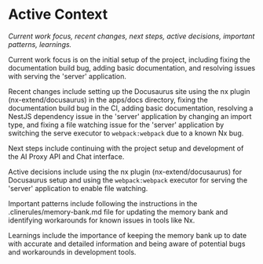 # Active Context

_Current work focus, recent changes, next steps, active decisions, important
patterns, learnings._

Current work focus is on the initial setup of the project, including fixing the
documentation build bug, adding basic documentation, and resolving issues with
serving the 'server' application.

Recent changes include setting up the Docusaurus site using the nx plugin
(nx-extend/docusaurus) in the apps/docs directory, fixing the documentation
build bug in the CI, adding basic documentation, resolving a NestJS dependency
issue in the 'server' application by changing an import type, and fixing a file
watching issue for the 'server' application by switching the serve executor to
`webpack:webpack` due to a known Nx bug.

Next steps include continuing with the project setup and development of the AI
Proxy API and Chat interface.

Active decisions include using the nx plugin (nx-extend/docusaurus) for
Docusaurus setup and using the `webpack:webpack` executor for serving the
'server' application to enable file watching.

Important patterns include following the instructions in the
.clinerules/memory-bank.md file for updating the memory bank and identifying
workarounds for known issues in tools like Nx.

Learnings include the importance of keeping the memory bank up to date with
accurate and detailed information and being aware of potential bugs and
workarounds in development tools.

